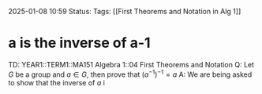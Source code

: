 2025-01-08 10:59
Status: 
Tags: [[First Theorems and Notation in Alg 1]]
# a is the inverse of a-1

TD: YEAR1::TERM1::MA151 Algebra 1::04 First Theorems and Notation
Q: Let $G$ be a group and $a\in G$, then prove that $(a^{-1})^{-1}=a$
A: We are being asked to show that the inverse of $a$ i